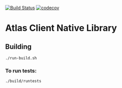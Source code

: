 [![Build Status](https://travis-ci.com/Netflix-Skunkworks/atlas-native-client.svg?branch=master)](https://travis-ci.com/Netflix-Skunkworks/atlas-native-client)
[![codecov](https://codecov.io/gh/Netflix-Skunkworks/atlas-native-client/branch/master/graph/badge.svg)](https://codecov.io/gh/Netflix-Skunkworks/atlas-native-client)

# Atlas Client Native Library

## Building

```
./run-build.sh
```
### To run tests:
```
./build/runtests
```

